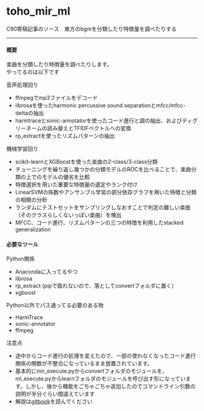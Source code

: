 # toho_mir_ml
C90寄稿記事のソース　東方のbgmを分類したり特徴量を調べたりする

---

#### 概要

楽曲を分類したり特徴量を調べたりします。  
やってるのは以下です

音声処理回り
- ffmpegでmp3ファイルをデコード
- librosaを使ったharmonic percussive sound separationとmfcc/mfcc-deltaの抽出
- harmtraceとsonic-annotatorを使ったコード進行と調の抽出、およびディグリーネームの読み替えとTFIDFベクトルへの変換
- rp_extractを使ったリズムパターンの抽出

機械学習回り
- scikit-learnとXGBoostを使った楽曲の2-class/3-class分類
- チューニングを繰り返し幾つかの分類モデルのROCを比べることで、楽曲分類の上でのモデルの優劣を比較
- 特徴選択を用いた重要な特徴量の選定やランク付け
- LinearSVMの係数やアンサンブル学習の部分依存グラフを用いた特徴と分類の相関の分析
- ランダムにテストセットをサンプリングしなおすことで判定の難しい楽曲（そのクラスらしくないっぽい楽曲）を検出
- MFCC、コード進行、リズムパターンの三つの特徴を利用したstacked generalization

#### 必要なツール

Python関係  
- Anacondaに入ってるやつ
- librosa
- rp_extract (pipで取れないので、落としてconvertフォルダに置く）
- xgboost

Python以外でパス通ってる必要のある物
- HarmTrace
- sonic-annotator
- ffmpeg

注意点

- 途中からコード進行の処理を変えたので、一部の使わなくなったコード進行関係の関数が不整合になっているまま放置されています。
- 基本的にmir_execute.pyからconvertフォルダのモジュールを、ml_execute.pyからlearnフォルダのモジュールを呼び出す形になっています。しかし、後から機能をごちゃごちゃ追加したのでコマンドライン引数の説明が半分ぐらい間違えています
- 解説は[gitbook](https://www.gitbook.com/book/kodack64/toho_mir_ml)を読んでください
